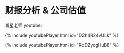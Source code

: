 # 财报分析 & 公司估值

肖星老师 youtube:

{% include youtubePlayer.html id="D2h4R24vULk" %}

{% include youtubePlayer.html id="RdDZyogHuB8" %}

